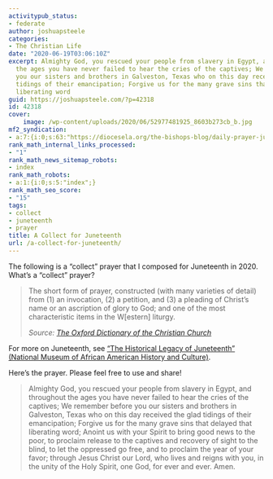 ```yaml
---
activitypub_status:
- federate
author: joshuapsteele
categories:
- The Christian Life
date: "2020-06-19T03:06:10Z"
excerpt: Almighty God, you rescued your people from slavery in Egypt, and throughout
  the ages you have never failed to hear the cries of the captives; We remember before
  you our sisters and brothers in Galveston, Texas who on this day received the glad
  tidings of their emancipation; Forgive us for the many grave sins that delayed that
  liberating word
guid: https://joshuapsteele.com/?p=42318
id: 42318
cover:
    image: /wp-content/uploads/2020/06/52977481925_8603b273cb_b.jpg
mf2_syndication:
- a:7:{i:0;s:63:"https://diocesela.org/the-bishops-blog/daily-prayer-juneteenth/";i:1;s:54:"https://faithinformed.org/resources/juneteenth-liturgy";i:2;s:41:"https://redeemerbaltimore.org/juneteenth/";i:3;s:39:"https://dioceseofeaston.org/juneteenth/";i:4;s:48:"https://www.incarnationgc.org/pages/prayer-list/";i:5;s:73:"https://www.diocesemo.org/uploads/images/2021-juneteenth-collects_145.pdf";i:6;s:33:"https://reparations.dioceseny.org";}
rank_math_internal_links_processed:
- "1"
rank_math_news_sitemap_robots:
- index
rank_math_robots:
- a:1:{i:0;s:5:"index";}
rank_math_seo_score:
- "15"
tags:
- collect
- juneteenth
- prayer
title: A Collect for Juneteenth
url: /a-collect-for-juneteenth/
---
```


The following is a “collect” prayer that I composed for Juneteenth in 2020. What’s a “collect” prayer?

> The short form of prayer, constructed (with many varieties of detail) from (1) an invocation, (2) a petition, and (3) a pleading of Christ’s name or an ascription of glory to God; and one of the most characteristic items in the W\[estern\] liturgy.
> 
> <cite>Source: [The Oxford Dictionary of the Christian Church](https://amzn.to/3xqwpK0)</cite>

For more on Juneteenth, see [“The Historical Legacy of Juneteenth” (National Museum of African American History and Culture)](https://nmaahc.si.edu/explore/stories/historical-legacy-juneteenth).

Here’s the prayer. Please feel free to use and share!

> Almighty God, you rescued your people from slavery in Egypt, and throughout the ages you have never failed to hear the cries of the captives; We remember before you our sisters and brothers in Galveston, Texas who on this day received the glad tidings of their emancipation; Forgive us for the many grave sins that delayed that liberating word; Anoint us with your Spirit to bring good news to the poor, to proclaim release to the captives and recovery of sight to the blind, to let the oppressed go free, and to proclaim the year of your favor; through Jesus Christ our Lord, who lives and reigns with you, in the unity of the Holy Spirit, one God, for ever and ever. Amen.